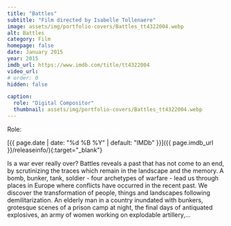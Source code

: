 ```yaml
---
title: "Battles"
subtitle: "Film directed by Isabelle Tollenaere"
image: assets/img/portfolio-covers/Battles_tt4322004.webp
alt: Battles
category: Film
homepage: false
date: January 2015
year: 2015
imdb_url: https://www.imdb.com/title/tt4322004
video_url: 
# order: 0
hidden: false

caption:
  role: "Digital Compositor"
  thumbnail: assets/img/portfolio-covers/Battles_tt4322004.webp
---
```

Role: <span style="color:white">{{ page.caption.role | default: "N/A" }}</span>

[{{ page.date | date: "%d %B %Y" | default: "IMDb" }}]({{ page.imdb_url }}/releaseinfo/){:target="_blank"}

Is a war ever really over? Battles reveals a past that has not come to an end, by scrutinizing the traces which remain in the landscape and the memory. A bomb, bunker, tank, soldier - four archetypes of warfare - lead us through places in Europe where conflicts have occurred in the recent past. We discover the transformation of people, things and landscapes following demilitarization. An elderly man in a country inundated with bunkers, grotesque scenes of a prison camp at night, the final days of antiquated explosives, an army of women working on explodable artillery,...
